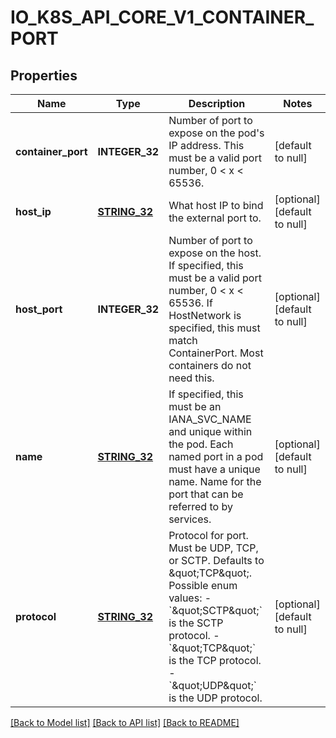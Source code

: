 # IO_K8S_API_CORE_V1_CONTAINER_PORT

## Properties
Name | Type | Description | Notes
------------ | ------------- | ------------- | -------------
**container_port** | **INTEGER_32** | Number of port to expose on the pod&#39;s IP address. This must be a valid port number, 0 &lt; x &lt; 65536. | [default to null]
**host_ip** | [**STRING_32**](STRING_32.md) | What host IP to bind the external port to. | [optional] [default to null]
**host_port** | **INTEGER_32** | Number of port to expose on the host. If specified, this must be a valid port number, 0 &lt; x &lt; 65536. If HostNetwork is specified, this must match ContainerPort. Most containers do not need this. | [optional] [default to null]
**name** | [**STRING_32**](STRING_32.md) | If specified, this must be an IANA_SVC_NAME and unique within the pod. Each named port in a pod must have a unique name. Name for the port that can be referred to by services. | [optional] [default to null]
**protocol** | [**STRING_32**](STRING_32.md) | Protocol for port. Must be UDP, TCP, or SCTP. Defaults to \&quot;TCP\&quot;.  Possible enum values:  - &#x60;\&quot;SCTP\&quot;&#x60; is the SCTP protocol.  - &#x60;\&quot;TCP\&quot;&#x60; is the TCP protocol.  - &#x60;\&quot;UDP\&quot;&#x60; is the UDP protocol. | [optional] [default to null]

[[Back to Model list]](../README.md#documentation-for-models) [[Back to API list]](../README.md#documentation-for-api-endpoints) [[Back to README]](../README.md)


